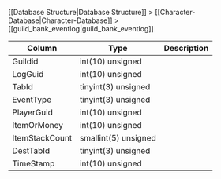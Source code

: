 [[Database Structure|Database Structure]] > [[Character-Database|Character-Database]] > [[guild_bank_eventlog|guild_bank_eventlog]]

Column | Type | Description
--- | --- | ---
Guildid | int(10) unsigned | 
LogGuid | int(10) unsigned | 
TabId | tinyint(3) unsigned | 
EventType | tinyint(3) unsigned | 
PlayerGuid | int(10) unsigned | 
ItemOrMoney | int(10) unsigned | 
ItemStackCount | smallint(5) unsigned | 
DestTabId | tinyint(3) unsigned | 
TimeStamp | int(10) unsigned | 
